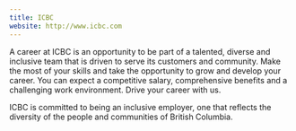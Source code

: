 ```yaml
---
title: ICBC
website: http://www.icbc.com
---
```


A career at ICBC is an opportunity to be part of a talented, diverse and inclusive team that is driven to serve its customers and community. Make the most of your skills and take the opportunity to grow and develop your career. You can expect a competitive salary, comprehensive benefits and a challenging work environment. Drive your career with us.

ICBC is committed to being an inclusive employer, one that reflects the diversity of the people and communities of British Columbia.
